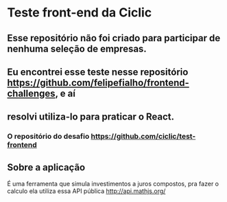 # Teste front-end da Ciclic
## Esse repositório não foi criado para participar de nenhuma seleção de empresas.
## Eu encontrei esse teste nesse repositório https://github.com/felipefialho/frontend-challenges, e aí
## resolvi utiliza-lo para praticar o React.

### O repositório do desafio https://github.com/ciclic/test-frontend

## Sobre a aplicação
É uma ferramenta que simula investimentos a juros compostos, pra fazer o calculo ela utiliza essa API pública http://api.mathjs.org/